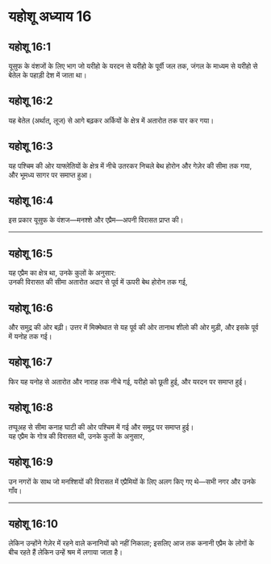 # यहोशू अध्याय 16

## यहोशू 16:1

यूसुफ के वंशजों के लिए भाग जो यरीहो के यरदन से यरीहो के पूर्वी जल तक, जंगल के माध्यम से यरीहो से बेतेल के पहाड़ी देश में जाता था।

## यहोशू 16:2

यह बेतेल (अर्थात्, लूज) से आगे बढ़कर अर्कियों के क्षेत्र में अतारोत तक पार कर गया।

## यहोशू 16:3

यह पश्चिम की ओर याफ्लेतियों के क्षेत्र में नीचे उतरकर निचले बेथ होरोन और गेज़ेर की सीमा तक गया, और भूमध्य सागर पर समाप्त हुआ।

## यहोशू 16:4

इस प्रकार यूसुफ के वंशज—मनश्शे और एप्रैम—अपनी विरासत प्राप्त की।

---

## यहोशू 16:5

यह एप्रैम का क्षेत्र था, उनके कुलों के अनुसार:  
उनकी विरासत की सीमा अतारोत अदार से पूर्व में ऊपरी बेथ होरोन तक गई,

## यहोशू 16:6

और समुद्र की ओर बढ़ी। उत्तर में मिक्मेथात से यह पूर्व की ओर तानाथ शीलो की ओर मुड़ी, और इसके पूर्व में यनोह तक गई।

## यहोशू 16:7

फिर यह यनोह से अतारोत और नाराह तक नीचे गई, यरीहो को छूती हुई, और यरदन पर समाप्त हुई।

## यहोशू 16:8

तप्पूअह से सीमा कनाह घाटी की ओर पश्चिम में गई और समुद्र पर समाप्त हुई।  
यह एप्रैम के गोत्र की विरासत थी, उनके कुलों के अनुसार,

## यहोशू 16:9

उन नगरों के साथ जो मनश्शियों की विरासत में एप्रैमियों के लिए अलग किए गए थे—सभी नगर और उनके गाँव।

---

## यहोशू 16:10

लेकिन उन्होंने गेज़ेर में रहने वाले कनानियों को नहीं निकाला; इसलिए आज तक कनानी एप्रैम के लोगों के बीच रहते हैं लेकिन उन्हें श्रम में लगाया जाता है।
